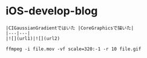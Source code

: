 # iOS-develop-blog
```
|CIGaussianGradientではいた |CoreGraphicsで描いた|
|---|---|
|![](url1)|![](url2)
```


```
ffmpeg -i file.mov -vf scale=320:-1 -r 10 file.gif
```
